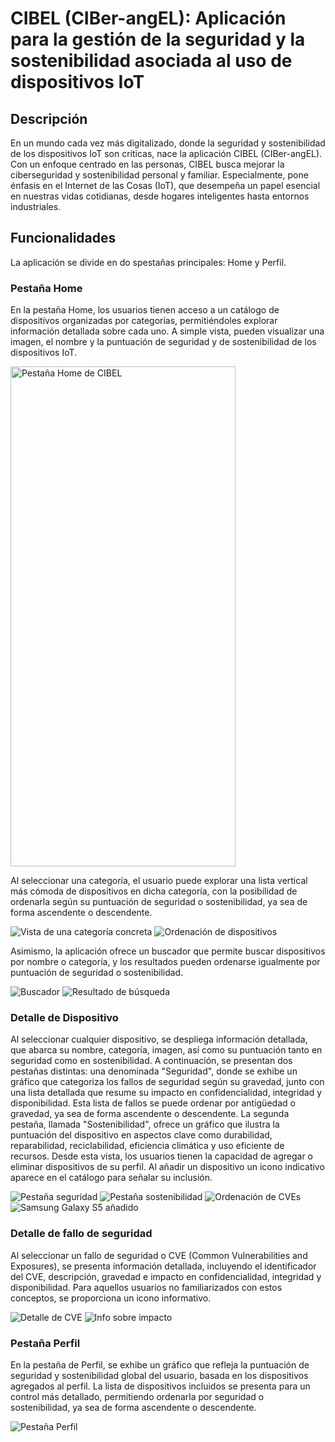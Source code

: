 # CIBEL (CIBer-angEL): Aplicación para la gestión de la seguridad y la sostenibilidad asociada al uso de dispositivos IoT

## Descripción
En un mundo cada vez más digitalizado, donde la seguridad y sostenibilidad de los dispositivos IoT son críticas, nace la aplicación CIBEL (CIBer-angEL). Con un enfoque centrado en las personas, CIBEL busca mejorar la ciberseguridad y sostenibilidad personal y familiar. Especialmente, pone énfasis en el Internet de las Cosas (IoT), que desempeña un papel esencial en nuestras vidas cotidianas, desde hogares inteligentes hasta entornos industriales.

## Funcionalidades
La aplicación se divide en do spestañas principales: Home y Perfil.

### Pestaña Home
En la pestaña Home, los usuarios tienen acceso a un catálogo de dispositivos organizadas por categorías, permitiéndoles explorar información detallada sobre cada uno. A simple vista, pueden visualizar una imagen, el nombre y la puntuación de seguridad y de sostenibilidad de los dispositivos IoT.

<img src="images/pestaña_home.jpg" alt="Pestaña Home de CIBEL" width="360" height="800" />

Al seleccionar una categoría, el usuario puede explorar una lista vertical más cómoda de dispositivos en dicha categoría, con la posibilidad de ordenarla según su puntuación de seguridad o sostenibilidad, ya sea de forma ascendente o descendente.

![Vista de una categoría concreta](images/vista_categoria.jpg)
![Ordenación de dispositivos](images/ordenar_dispositivos.jpg)

Asimismo, la aplicación ofrece un buscador que permite buscar dispositivos por nombre o categoría, y los resultados pueden ordenarse igualmente por puntuación de seguridad o sostenibilidad.

![Buscador](images/buscador.jpg)
![Resultado de búsqueda](images/resultado_busqueda.jpg)

### Detalle de Dispositivo
Al seleccionar cualquier dispositivo, se despliega información detallada, que abarca su nombre, categoría, imagen, así como su puntuación tanto en seguridad como en sostenibilidad. 
A continuación, se presentan dos pestañas distintas: una denominada "Seguridad", donde se exhibe un gráfico que categoriza los fallos de seguridad según su gravedad, junto con una lista detallada que resume su impacto en confidencialidad, integridad y disponibilidad. Esta lista de fallos se puede ordenar por antigüedad o gravedad, ya sea de forma ascendente o descendente. La segunda pestaña, llamada "Sostenibilidad", ofrece un gráfico que ilustra la puntuación del dispositivo en aspectos clave como durabilidad, reparabilidad, reciclabilidad, eficiencia climática y uso eficiente de recursos.
Desde esta vista, los usuarios tienen la capacidad de agregar o eliminar dispositivos de su perfil. Al añadir un dispositivo un icono indicativo aparece en el catálogo para señalar su inclusión.

![Pestaña seguridad](images/pestaña_seguridad.jpg)
![Pestaña sostenibilidad](images/pestaña_sostenibilidad.jpg)
![Ordenación de CVEs](images/ordenar_cves.jpg)
![Samsung Galaxy S5 añadido](images/icono_añadido.jpg)

### Detalle de fallo de seguridad
Al seleccionar un fallo de seguridad o CVE (Common Vulnerabilities and Exposures), se presenta información detallada, incluyendo el identificador del CVE, descripción, gravedad e impacto en confidencialidad, integridad y disponibilidad. Para aquellos usuarios no familiarizados con estos conceptos, se proporciona un icono informativo.

![Detalle de CVE](images/detalle_cve.jpg)
![Info sobre impacto](images/info_impacto.jpg)

### Pestaña Perfil
En la pestaña de Perfil, se exhibe un gráfico que refleja la puntuación de seguridad y sostenibilidad global del usuario, basada en los dispositivos agregados al perfil. La lista de dispositivos incluidos se presenta para un control más detallado, permitiendo ordenarla por seguridad o sostenibilidad, ya sea de forma ascendente o descendente.

![Pestaña Perfil](images/pestaña_perfil.jpg)
